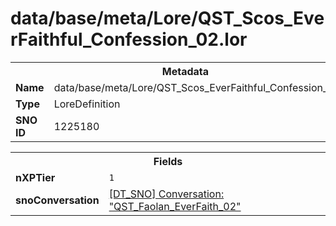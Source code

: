 <h1>data/base/meta/Lore/QST_Scos_EverFaithful_Confession_02.lor</h1><table><tr><th colspan="100%">Metadata</th></tr><tr><td><b>Name</b></td><td>data/base/meta/Lore/QST_Scos_EverFaithful_Confession_02.lor</td></tr><tr><td><b>Type</b></td><td>LoreDefinition</td></tr><tr><td><b>SNO ID</b></td><td>1225180</td></tr></table>

<table><tr><th colspan="100%">Fields</th></tr><tr><td><b>nXPTier</b></td><td><code>1</code></td></tr><tr><td><b>snoConversation</b></td><td><a href="..\Conversation\QST_Faolan_EverFaith_02.cnv.md">[DT_SNO] Conversation: "QST_Faolan_EverFaith_02"</a></td></tr></table>

